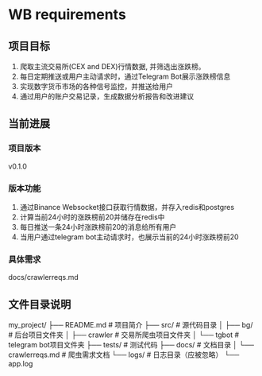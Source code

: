 # WB requirements

## 项目目标
1. 爬取主流交易所(CEX and DEX)行情数据, 并筛选出涨跌榜。
2. 每日定期推送或用户主动请求时，通过Telegram Bot展示涨跌榜信息
3. 实现数字货币市场的各种信号监控，并推送给用户
4. 通过用户的账户交易记录，生成数据分析报告和改进建议

## 当前进展
### **项目版本**
v0.1.0
### **版本功能**
1. 通过Binance Websocket接口获取行情数据，并存入redis和postgres
2. 计算当前24小时的涨跌榜前20并储存在redis中
3. 每日推送一条24小时涨跌榜前20的消息给所有用户
4. 当用户通过telegram bot主动请求时，也展示当前的24小时涨跌榜前20
### **具体需求**
docs/crawlerreqs.md

## 文件目录说明
my_project/
├── README.md                 # 项目简介
├── src/                      # 源代码目录
│   ├── bg/                   # 后台项目文件夹
│   ├── crawler               # 交易所爬虫项目文件夹
│   └── tgbot                 # telegram bot项目文件夹
├── tests/                    # 测试代码
├── docs/                     # 文档目录
│   └── crawlerreqs.md        # 爬虫需求文档
└── logs/                     # 日志目录（应被忽略）
    └── app.log
